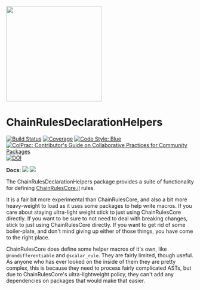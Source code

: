 <img src="https://rawcdn.githack.com/JuliaDiff/ChainRulesCore.jl/b0b8dbf26807f8f6bc1a3c073b6720b8d90a8cd4/docs/src/assets/logo.svg" width="256"/>

# ChainRulesDeclarationHelpers

[![Build Status](https://github.com/JuliaDiff/ChainRulesDeclarationHelpers.jl/workflows/CI/badge.svg)](https://github.com/JuliaDiff/ChainRulesDeclarationHelpers.jl/actions?query=workflow:CI)
[![Coverage](https://codecov.io/gh/JuliaDiff/ChainRulesDeclarationHelpers.jl/branch/main/graph/badge.svg)](https://codecov.io/gh/JuliaDiff/ChainRulesDeclarationHelpers.jl)
[![Code Style: Blue](https://img.shields.io/badge/code%20style-blue-4495d1.svg)](https://github.com/invenia/BlueStyle)
[![ColPrac: Contributor's Guide on Collaborative Practices for Community Packages](https://img.shields.io/badge/ColPrac-Contributor's%20Guide-blueviolet)](https://github.com/SciML/ColPrac)
[![DOI](https://zenodo.org/badge/199721843.svg)](https://zenodo.org/badge/latestdoi/199721843)

**Docs:**
[![](https://img.shields.io/badge/docs-dev-blue.svg)](https://juliadiff.org/ChainRulesDeclarationHelpers.jl/dev)
[![](https://img.shields.io/badge/docs-stable-blue.svg)](https://juliadiff.org/ChainRulesDeclarationHelpers.jl/stable)

The ChainRulesDeclarationHelpers package provides a suite of functionality for defining [ChainRulesCore.jl](https://github.com/JuliaDiff/ChainRulesCore.jl) rules.

It is a fair bit more experimental than ChainRulesCore, and also a bit more heavy-weight to load as it uses some packages to help write macros.
If you care about staying ultra-light weight stick to just using ChainRulesCore directly.
If you want to be sure to not need to deal with breaking changes, stick to just using ChainRulesCore directly.
If you want to get rid of some boiler-plate, and don't mind giving up either of those things, you have come to the right place.

ChainRulesCore does define some helper macros of it's own, like `@nondifferentiable` and `@scalar_rule`.
They are fairly limited, though useful.
As anyone who has ever looked on the inside of them they are pretty complex, this is because they need to process fairly complicated ASTs, but due to ChainRulesCore's ultra-lightweight policy, they can't add any dependencies on packages that would make that easier.
